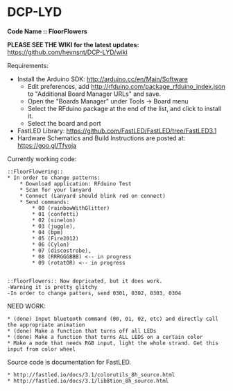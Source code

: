# DCP-LYD
**Code Name :: FloorFlowers**

**PLEASE SEE THE WIKI for the latest updates:** https://github.com/hevnsnt/DCP-LYD/wiki


Requirements:
* Install the Arduino SDK: http://arduino.cc/en/Main/Software
	- Edit preferences, add http://rfduino.com/package_rfduino_index.json to "Additional Board Manager URLs" and save.
	- Open the "Boards Manager" under Tools -> Board menu
	- Select the RFduino package at the end of the list, and click to install it.
	- Select the board and port
* FastLED Library: https://github.com/FastLED/FastLED/tree/FastLED3.1
* Hardware Schematics and Build Instructions are posted at: https://goo.gl/Tfyoja


Currently working code: 

	::FloorFlowering::
	* In order to change patterns:
		* Download application: RFduino Test
		* Scan for your lanyard
		* Connect (Lanyard should blink red on connect)
		* Send commands: 
			* 00 (rainbowWithGlitter)
			* 01 (confetti)
			* 02 (sinelon)
			* 03 (juggle), 
			* 04 (bpm)
			* 05 (Fire2012)
			* 06 (Cylon)
			* 07 (discostrobe), 
			* 08 (RRRGGGBBB) <-- in progress
			* 09 (rotatOR) <-- in progress


	::FloorFlowers:: Now depricated, but it does work.
	-Warning it is pretty glitchy
	-In order to change patters, send 0301, 0302, 0303, 0304



NEED WORK:

	* (done) Input bluetooth command (00, 01, 02, etc) and directly call the appropriate animation
	* (done) Make a function that turns off all LEDs 
	* (done) Make a function that turns ALL LEDS on a certain color
	* Make a mode that needs RGB input, light the whole strand. Get this input from color wheel


Source code is documentation for FastLED.  

	* http://fastled.io/docs/3.1/colorutils_8h_source.html
	* http://fastled.io/docs/3.1/lib8tion_8h_source.html
